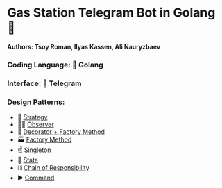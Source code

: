 # Gas Station Telegram Bot in Golang 🚗

**Authors: Tsoy Roman, Ilyas Kassen, Ali Nauryzbaev**

### Coding Language: 🐹 Golang
### Interface: 📱 Telegram

### Design Patterns: 
- 🎨 [Strategy](https://github.com/rtsoy/software-design-patterns-project/tree/main/internal/payment) 
- 🕵️‍♂️ [Observer](https://github.com/rtsoy/software-design-patterns-project/tree/main/internal/observer)
- 🌟 [Decorator + Factory Method](https://github.com/rtsoy/software-design-patterns-project/blob/main/scripts/logger_factory.go)
- 🏭 [Factory Method](https://github.com/rtsoy/software-design-patterns-project/blob/main/scripts/factory.go)
- ☝️ [Singleton](https://github.com/rtsoy/software-design-patterns-project/blob/main/config/config.go)
- 🚥 [State]()
- ⛓️ [Chain of Responsibility]()
- ▶️ [Command]()